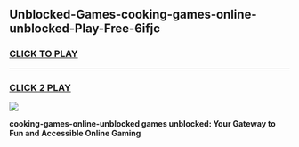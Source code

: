 
## Unblocked-Games-cooking-games-online-unblocked-Play-Free-6ifjc
<h3>
<a href="https://premium76.site?title=cooking-games-online-unblocked&ref=23A">CLICK TO PLAY</a></h3>
<hr>

<h3>
<a href="https://premium76.site?title=cooking-games-online-unblocked&ref=23A">CLICK 2 PLAY</a>
  
</h3>

<a href="https://premium76.site?title=cooking-games-online-unblocked&ref=23A"><img src="https://clearcache.store/games.png"></a>


**cooking-games-online-unblocked games unblocked: Your Gateway to Fun and Accessible Online Gaming**
